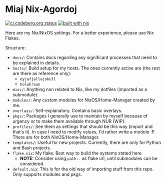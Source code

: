 # Miaj Nix-Agordoj 

[![ci.codeberg.org status](https://ci.codeberg.org/api/badges/wolfangaukang/nix-agordoj/status.svg)](https://ci.codeberg.org/wolfangaukang/nix-agordoj/)
[![built with nix](https://builtwithnix.org/badge.svg)](https://builtwithnix.org)

Here are my Nix/NixOS settings. For a better experience, please use Nix Flakes.

Structure:
- `docs/`: Contains docs regarding any significant processes that need to be explained in details.
- `hosts/`: Build setup for my hosts. The ones currently active are (the rest are there as reference only):
  - `eyjafjallajokull`
  - `holuhraun`
- `misc/`: Anything non related to Nix, like my dotfiles (imported as a submodule).
- `modules/`: Any custom modules for NixOS/Home-Manager created by me.
- `overlays/`: Self-explanatory. Contains basic overlays. 
- `pkgs/`: Packages I generally use to maintain by myself because of urgency or to make them available through NUR (WIP).
- `profiles/`: See them as settings that should be this way (import and that's it). In case I need to modify values, I'd rather write a module :P. There are for both NixOS/Home-Manager.
- `templates/`: Useful for new projects. Currently, there are only for Python and Bash projects.
- `flake.nix`: My flake. Best way to build the systems stated here
  - **NOTE:** Consider using `path:.` as flake url, until submodules can be considered.
- `default.nix`: This is for the old way of importing stuff from this repo. Only supports modules and pkgs.
